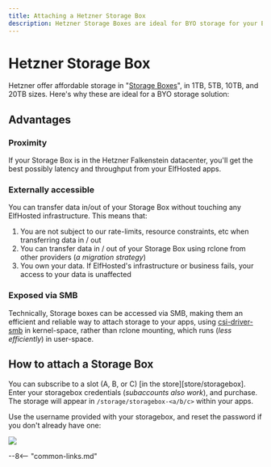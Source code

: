 ```yaml
---
title: Attaching a Hetzner Storage Box
description: Hetzner Storage Boxes are ideal for BYO storage for your ElfHosted apps
---
```


# Hetzner Storage Box

Hetzner offer affordable storage in "[Storage Boxes](https://www.hetzner.com/storage/storage-box)", in 1TB, 5TB, 10TB, and 20TB sizes. Here's why these are ideal for a BYO storage solution:

## Advantages

### Proximity

If your Storage Box is in the Hetzner Falkenstein datacenter, you'll get the best possibly latency and throughput from your ElfHosted apps.

### Externally accessible

You can transfer data in/out of your Storage Box without touching any ElfHosted infrastructure. This means that:

1. You are not subject to our rate-limits, resource constraints, etc when transferring data in / out
2. You can transfer data in / out of your Storage Box using rclone from other providers (*a migration strategy*)
3. You own your data. If ElfHosted's infrastructure or business fails, your access to your data is unaffected

### Exposed via SMB

Technically, Storage boxes can be accessed via SMB, making them an efficient and reliable way to attach storage to your apps, using [csi-driver-smb](https://github.com/kubernetes-csi/csi-driver-smb) in kernel-space, rather than rclone mounting, which runs (*less efficiently*) in user-space.

## How to attach a Storage Box

You can subscribe to a slot (A, B, or C) [in the store][store/storagebox]. Enter your storagebox credentials (*subaccounts also work*), and purchase. The storage will appear in `/storage/storagebox-<a/b/c>` within your apps.

Use the username provided with your storagebox, and reset the password if you don't already have one:

![](/images/storagebox-reset-password.png)

--8<-- "common-links.md"